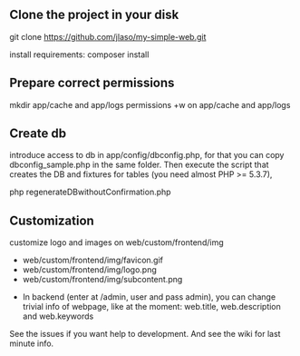 Clone the project in your disk
------------------------------
git clone https://github.com/jlaso/my-simple-web.git

install requirements:
composer install

Prepare correct permissions
---------------------------
mkdir app/cache and app/logs
permissions +w on app/cache and app/logs

Create db
---------
introduce access to db in app/config/dbconfig.php, for that you can copy dbconfig_sample.php in
the same folder.
Then execute the script that creates the DB and fixtures for tables (you need almost PHP >= 5.3.7),

php regenerateDBwithoutConfirmation.php

Customization
-------------
customize logo and images on web/custom/frontend/img
 - web/custom/frontend/img/favicon.gif
 - web/custom/frontend/img/logo.png
 - web/custom/frontend/img/subcontent.png

* In backend (enter at /admin, user and pass admin), you can change trivial info of webpage,
like at the moment: web.title, web.description and web.keywords


See the issues if you want help to development.
And see the wiki for last minute info.


